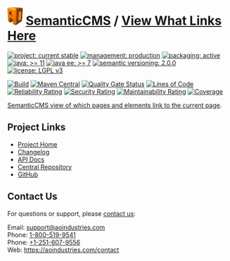 # [<img src="ao-logo.png" alt="AO Logo" width="35" height="40">](https://github.com/ao-apps) [SemanticCMS](https://github.com/ao-apps/semanticcms) / [View What Links Here](https://github.com/ao-apps/semanticcms-view-what-links-here)

[![project: current stable](https://semanticcms.com/ao-badges/project-current-stable.svg)](https://aoindustries.com/life-cycle#project-current-stable)
[![management: production](https://semanticcms.com/ao-badges/management-production.svg)](https://aoindustries.com/life-cycle#management-production)
[![packaging: active](https://semanticcms.com/ao-badges/packaging-active.svg)](https://aoindustries.com/life-cycle#packaging-active)  
[![java: &gt;= 11](https://semanticcms.com/ao-badges/java-11.svg)](https://docs.oracle.com/en/java/javase/11/)
[![java ee: &gt;= 7](https://semanticcms.com/ao-badges/javaee-7.svg)](https://docs.oracle.com/javaee/7/)
[![semantic versioning: 2.0.0](https://semanticcms.com/ao-badges/semver-2.0.0.svg)](https://semver.org/spec/v2.0.0.html)
[![license: LGPL v3](https://semanticcms.com/ao-badges/license-lgpl-3.0.svg)](https://www.gnu.org/licenses/lgpl-3.0)

[![Build](https://github.com/ao-apps/semanticcms-view-what-links-here/workflows/Build/badge.svg?branch=1.x)](https://github.com/ao-apps/semanticcms-view-what-links-here/actions?query=workflow%3ABuild)
[![Maven Central](https://maven-badges.herokuapp.com/maven-central/com.semanticcms/semanticcms-view-what-links-here/badge.svg)](https://maven-badges.herokuapp.com/maven-central/com.semanticcms/semanticcms-view-what-links-here)
[![Quality Gate Status](https://sonarcloud.io/api/project_badges/measure?branch=1.x&project=com.semanticcms%3Asemanticcms-view-what-links-here&metric=alert_status)](https://sonarcloud.io/dashboard?branch=1.x&id=com.semanticcms%3Asemanticcms-view-what-links-here)
[![Lines of Code](https://sonarcloud.io/api/project_badges/measure?branch=1.x&project=com.semanticcms%3Asemanticcms-view-what-links-here&metric=ncloc)](https://sonarcloud.io/component_measures?branch=1.x&id=com.semanticcms%3Asemanticcms-view-what-links-here&metric=ncloc)  
[![Reliability Rating](https://sonarcloud.io/api/project_badges/measure?branch=1.x&project=com.semanticcms%3Asemanticcms-view-what-links-here&metric=reliability_rating)](https://sonarcloud.io/component_measures?branch=1.x&id=com.semanticcms%3Asemanticcms-view-what-links-here&metric=Reliability)
[![Security Rating](https://sonarcloud.io/api/project_badges/measure?branch=1.x&project=com.semanticcms%3Asemanticcms-view-what-links-here&metric=security_rating)](https://sonarcloud.io/component_measures?branch=1.x&id=com.semanticcms%3Asemanticcms-view-what-links-here&metric=Security)
[![Maintainability Rating](https://sonarcloud.io/api/project_badges/measure?branch=1.x&project=com.semanticcms%3Asemanticcms-view-what-links-here&metric=sqale_rating)](https://sonarcloud.io/component_measures?branch=1.x&id=com.semanticcms%3Asemanticcms-view-what-links-here&metric=Maintainability)
[![Coverage](https://sonarcloud.io/api/project_badges/measure?branch=1.x&project=com.semanticcms%3Asemanticcms-view-what-links-here&metric=coverage)](https://sonarcloud.io/component_measures?branch=1.x&id=com.semanticcms%3Asemanticcms-view-what-links-here&metric=Coverage)

[SemanticCMS view of which pages and elements link to the current page](https://github.com/ao-apps/semanticcms-view-what-links-here).

## Project Links
* [Project Home](https://semanticcms.com/view-what-links-here/)
* [Changelog](https://semanticcms.com/view-what-links-here/changelog)
* [API Docs](https://semanticcms.com/view-what-links-here/apidocs/)
* [Central Repository](https://central.sonatype.com/artifact/com.semanticcms/semanticcms-view-what-links-here)
* [GitHub](https://github.com/ao-apps/semanticcms-view-what-links-here)

## Contact Us
For questions or support, please [contact us](https://aoindustries.com/contact):

Email: [support@aoindustries.com](mailto:support@aoindustries.com)  
Phone: [1-800-519-9541](tel:1-800-519-9541)  
Phone: [+1-251-607-9556](tel:+1-251-607-9556)  
Web: https://aoindustries.com/contact
